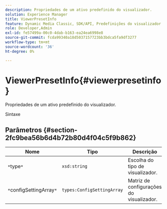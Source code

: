 ```yaml
---
description: Propriedades de um ativo predefinido do visualizador.
solution: Experience Manager
title: ViewerPresetInfo
feature: Dynamic Media Classic, SDK/API, Predefinições do visualizador
role: Developer,Admin
exl-id: fe57499a-00c0-4dab-b163-ea24ea6998e8
source-git-commit: fcda99340a18d5037157723bb3bdca5fa9df3277
workflow-type: tm+mt
source-wordcount: '36'
ht-degree: 0%

---
```


# ViewerPresetInfo{#viewerpresetinfo}

Propriedades de um ativo predefinido do visualizador.

Sintaxe

## Parâmetros {#section-2fc9bea56b6d4b72b80d4f04c5f9b862}

| Nome | Tipo | Descrição |
|---|---|---|
| `*`type`*` | `xsd:string` | Escolha do tipo de visualizador. |
| `*`configSettingArray`*` | `types:ConfigSettingArray` | Matriz de configurações do visualizador. |

